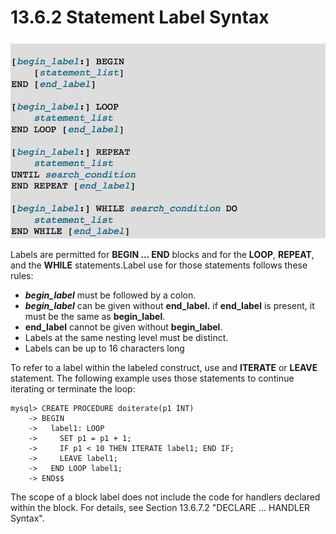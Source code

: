 # 13.6.2 Statement Label Syntax
![](/assets/1504876553547.png)

Labels are permitted for **BEGIN ... END** blocks and for the **LOOP**, **REPEAT**, and the **WHILE** statements.Label use for those statements follows these rules:
* **_begin\_label_** must be followed by a colon.
* **_begin\_label_** can be given without **end\_label.** if **end\_label** is present, it must be the same as **begin\_label**.
* **end\_label** cannot be given without **begin\_label**.
* Labels at the same nesting level must be distinct.
* Labels can be up to 16 characters long

To refer to a label within the labeled construct, use and **ITERATE** or **LEAVE** statement. The following example uses those statements to continue iterating or terminate the loop:


```
mysql> CREATE PROCEDURE doiterate(p1 INT)
    -> BEGIN
    ->   label1: LOOP
    ->     SET p1 = p1 + 1;
    ->     IF p1 < 10 THEN ITERATE label1; END IF;
    ->     LEAVE label1;
    ->   END LOOP label1;
    -> END$$
```
The scope of a block label does not include the code for handlers declared within the block. For details, see Section 13.6.7.2 "DECLARE ... HANDLER Syntax".


